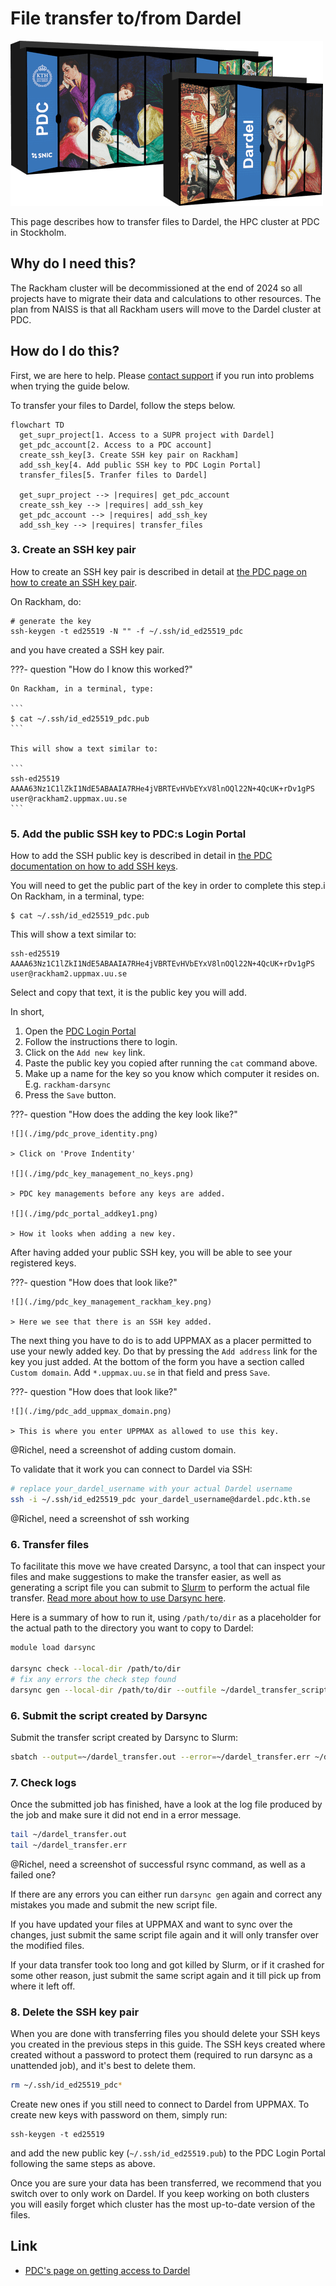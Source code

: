 # File transfer to/from Dardel

![Dardel server racks](./img/dardel_racks.png)

This page describes how to transfer files to Dardel,
the HPC cluster at PDC in Stockholm.

## Why do I need this?

The Rackham cluster will be decommissioned at the end of 2024
so all projects have to migrate their data and calculations to other resources.
The plan from NAISS is that all Rackham users will move to
the Dardel cluster at PDC.

## How do I do this?

First, we are here to help.
Please [contact support](../support.md) if you run into problems
when trying the guide below.

To transfer your files to Dardel, follow the steps below.

```mermaid
flowchart TD
  get_supr_project[1. Access to a SUPR project with Dardel]
  get_pdc_account[2. Access to a PDC account]
  create_ssh_key[3. Create SSH key pair on Rackham]
  add_ssh_key[4. Add public SSH key to PDC Login Portal]
  transfer_files[5. Tranfer files to Dardel]

  get_supr_project --> |requires| get_pdc_account
  create_ssh_key --> |requires| add_ssh_key
  get_pdc_account --> |requires| add_ssh_key
  add_ssh_key --> |requires| transfer_files
```

### 3. Create an SSH key pair

How to create an SSH key pair is described in detail at [the PDC page on how to create an SSH key pair](https://www.pdc.kth.se/support/documents/login/ssh_login.html#how-to-create-ssh-key-pairs).

On Rackham, do:

```
# generate the key
ssh-keygen -t ed25519 -N "" -f ~/.ssh/id_ed25519_pdc
```

and you have created a SSH key pair.

???- question "How do I know this worked?"

    On Rackham, in a terminal, type:

    ```
    $ cat ~/.ssh/id_ed25519_pdc.pub
    ```

    This will show a text similar to:

    ```
    ssh-ed25519 AAAA63Nz1C1lZkI1NdE5ABAAIA7RHe4jVBRTEvHVbEYxV8lnOQl22N+4QcUK+rDv1gPS user@rackham2.uppmax.uu.se
    ```


### 5. Add the public SSH key to PDC:s Login Portal

How to add the SSH public key is described
in detail in [the PDC documentation on how to add SSH keys](https://www.pdc.kth.se/support/documents/login/ssh_login.html#in-the-login-portal).

You will need to get the public part of the key in order to complete this step.i On Rackham, in a terminal, type:

```
$ cat ~/.ssh/id_ed25519_pdc.pub
```

This will show a text similar to:

```
ssh-ed25519 AAAA63Nz1C1lZkI1NdE5ABAAIA7RHe4jVBRTEvHVbEYxV8lnOQl22N+4QcUK+rDv1gPS user@rackham2.uppmax.uu.se
```

Select and copy that text, it is the public key you will add.

In short,

1. Open the [PDC Login Portal](https://loginportal.pdc.kth.se/)
1. Follow the instructions there to login.
1. Click on the `Add new key` link.
1. Paste the public key you copied after running the `cat` command above.
1. Make up a name for the key so you know which computer it resides on. E.g. `rackham-darsync`
1. Press the `Save` button.

???- question "How does the adding the key look like?"

    ![](./img/pdc_prove_identity.png)

    > Click on 'Prove Indentity'

    ![](./img/pdc_key_management_no_keys.png)

    > PDC key managements before any keys are added.

    ![](./img/pdc_portal_addkey1.png)

    > How it looks when adding a new key.

After having added your public SSH key, you will be able to see your registered keys.

???- question "How does that look like?"

    ![](./img/pdc_key_management_rackham_key.png)

    > Here we see that there is an SSH key added.

The next thing you have to do is to add UPPMAX as a placer permitted to use your newly added key. Do that by pressing the `Add address` link for the key you just added. At the bottom of the form you have a section called `Custom domain`. Add `*.uppmax.uu.se` in that field and press `Save`.

???- question "How does that look like?"

    ![](./img/pdc_add_uppmax_domain.png)

    > This is where you enter UPPMAX as allowed to use this key.

@Richel, need a screenshot of adding custom domain.

To validate that it work you can connect to Dardel via SSH:

```bash
# replace your_dardel_username with your actual Dardel username
ssh -i ~/.ssh/id_ed25519_pdc your_dardel_username@dardel.pdc.kth.se
```

@Richel, need a screenshot of ssh working

### 6. Transfer files

To facilitate this move we have created Darsync,
a tool that can inspect your files and make suggestions
to make the transfer easier,
as well as generating a script file you can submit to [Slurm](slurm.md)
to perform the actual file transfer.
[Read more about how to use Darsync here](../cluster_guides/darsync.md).

Here is a summary of how to run it, using `/path/to/dir` as a placeholder for the actual path to the directory you want to copy to Dardel:

```bash
module load darsync

darsync check --local-dir /path/to/dir
# fix any errors the check step found
darsync gen --local-dir /path/to/dir --outfile ~/dardel_transfer_script.sh
```

### 6. Submit the script created by Darsync

Submit the transfer script created by Darsync to Slurm:

```bash
sbatch --output=~/dardel_transfer.out --error=~/dardel_transfer.err ~/dardel_transfer_script.sh
```

### 7. Check logs

Once the submitted job has finished, have a look at the log file produced by the job and make sure it did not end in a error message.

```bash
tail ~/dardel_transfer.out
tail ~/dardel_transfer.err
```

@Richel, need a screenshot of successful rsync command, as well as a failed one?

If there are any errors you can either run `darsync gen` again and correct any mistakes you made and submit the new script file.

If you have updated your files at UPPMAX and want to sync over the changes, just submit the same script file again and it will only transfer over the modified files.

If your data transfer took too long and got killed by Slurm, or if it crashed for some other reason, just submit the same script again and it till pick up from where it left off.

### 8. Delete the SSH key pair

When you are done with transferring files you should delete your SSH keys you created in the previous steps in this guide. The SSH keys created where created without a password to protect them (required to run darsync as a unattended job), and it's best to delete them.

```bash
rm ~/.ssh/id_ed25519_pdc*
```

Create new ones if you still need to connect to Dardel from UPPMAX. To create new keys with password on them, simply run:
```
ssh-keygen -t ed25519
```

and add the new public key (`~/.ssh/id_ed25519.pub`) to the PDC Login Portal following the same steps as above.

Once you are sure your data has been transferred, we recommend that you switch over to only work on Dardel. If you keep working on both clusters you will easily forget which cluster has the most up-to-date version of the files.

## Link

 * [PDC's page on getting access to Dardel](https://www.pdc.kth.se/support/documents/getting_access/get_access.html)

